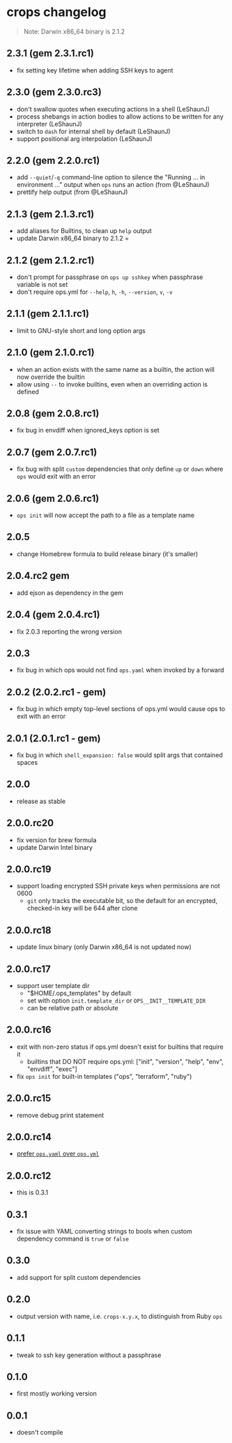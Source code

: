 # crops changelog

> Note: Darwin x86_64 binary is 2.1.2

## 2.3.1 (gem 2.3.1.rc1)

- fix setting key lifetime when adding SSH keys to agent

## 2.3.0 (gem 2.3.0.rc3)

- don't swallow quotes when executing actions in a shell (LeShaunJ)
- process shebangs in action bodies to allow actions to be written for any interpreter (LeShaunJ)
- switch to `dash` for internal shell by default (LeShaunJ)
- support positional arg interpolation (LeShaunJ)

## 2.2.0 (gem 2.2.0.rc1)

- add `--quiet`/`-q` command-line option to silence the "Running ... in environment ..." output when `ops` runs an action (from @LeShaunJ)
- prettify help output (from @LeShaunJ)

## 2.1.3 (gem 2.1.3.rc1)

- add aliases for Builtins, to clean up `help` output
- update Darwin x86_64 binary to 2.1.2
=
## 2.1.2 (gem 2.1.2.rc1)

- don't prompt for passphrase on `ops up sshkey` when passphrase variable is not set
- don't require ops.yml for `--help`, `h`, `-h`, `--version`, `v`, `-v`

## 2.1.1 (gem 2.1.1.rc1)

- limit to GNU-style short and long option args

## 2.1.0 (gem 2.1.0.rc1)

- when an action exists with the same name as a builtin, the action will now override the builtin
- allow using `--` to invoke builtins, even when an overriding action is defined

## 2.0.8 (gem 2.0.8.rc1)

- fix bug in envdiff when ignored_keys option is set

## 2.0.7 (gem 2.0.7.rc1)

- fix bug with split `custom` dependencies that only define `up` or `down` where `ops` would exit with an error

## 2.0.6 (gem 2.0.6.rc1)

- `ops init` will now accept the path to a file as a template name

## 2.0.5

- change Homebrew formula to build release binary (it's smaller)

## 2.0.4.rc2 gem

- add ejson as dependency in the gem

## 2.0.4 (gem 2.0.4.rc1)

- fix 2.0.3 reporting the wrong version

## 2.0.3

- fix bug in which ops would not find `ops.yaml` when invoked by a forward

## 2.0.2 (2.0.2.rc1 - gem)

- fix bug in which empty top-level sections of ops.yml would cause ops to exit with an error

## 2.0.1 (2.0.1.rc1 - gem)

- fix bug in which `shell_expansion: false` would split args that contained spaces

## 2.0.0

- release as stable

## 2.0.0.rc20

- fix version for brew formula
- update Darwin Intel binary

## 2.0.0.rc19

- support loading encrypted SSH private keys when permissions are not 0600
  - `git` only tracks the executable bit, so the default for an encrypted, checked-in key will be 644 after clone

## 2.0.0.rc18

- update linux binary (only Darwin x86_64 is not updated now)

## 2.0.0.rc17

- support user template dir
  - "$HOME/.ops_templates" by default
  - set with option `init.template_dir` or `OPS__INIT__TEMPLATE_DIR`
  - can be relative path or absolute

## 2.0.0.rc16

- exit with non-zero status if ops.yml doesn't exist for builtins that require it
  - builtins that DO NOT require ops.yml: ["init", "version", "help", "env", "envdiff", "exec"]
- fix `ops init` for built-in templates ("ops", "terraform", "ruby")

## 2.0.0.rc15

- remove debug print statement

## 2.0.0.rc14

- [prefer `ops.yaml` over `ops.yml`](https://yaml.org/faq.html)

## 2.0.0.rc12

- this is 0.3.1

## 0.3.1

- fix issue with YAML converting strings to bools when custom dependency command is `true` or `false`

## 0.3.0

- add support for split custom dependencies

## 0.2.0

- output version with name, i.e. `crops-x.y.x`, to distinguish from Ruby `ops`

## 0.1.1

- tweak to ssh key generation without a passphrase

## 0.1.0

- first mostly working version

## 0.0.1

- doesn't compile
